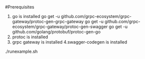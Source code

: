 #Prerequisites
1. go is installed
go get -u github.com/grpc-ecosystem/grpc-gateway/protoc-gen-grpc-gateway
go get -u github.com/grpc-ecosystem/grpc-gateway/protoc-gen-swagger
go get -u github.com/golang/protobuf/protoc-gen-go
2. protoc is installed
3. grpc gateway is installed
4.swagger-codegen is installed



./runexample.sh